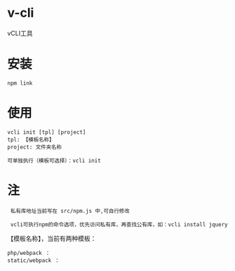 # v-cli
   vCLI工具
# 安装
   ```
   npm link
   ```
# 使用
   ```
   vcli init [tpl] [project]
   tpl: 【模板名称】
   project: 文件夹名称

   可单独执行（模板可选择）：vcli init
   ```
# 注
   ```
    私有库地址当前写在 src/npm.js 中,可自行修改

	vcli可执行npm的命令选项，优先访问私有库，再查找公有库，如：vcli install jquery
   ```

【模板名称】，当前有两种模板：
```
php/webpack ： 
static/webpack ： 
```
